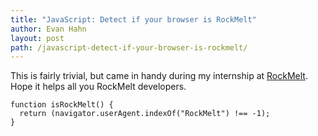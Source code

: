 ```yaml
---
title: "JavaScript: Detect if your browser is RockMelt"
author: Evan Hahn
layout: post
path: /javascript-detect-if-your-browser-is-rockmelt/
---
```


This is fairly trivial, but came in handy during my internship at [RockMelt](http://www.rockmelt.com). Hope it helps all you RockMelt developers.

    function isRockMelt() {
      return (navigator.userAgent.indexOf("RockMelt") !== -1);
    }
